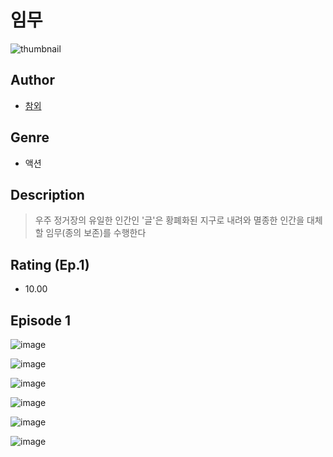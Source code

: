 # 임무
![thumbnail](https://image-comic.pstatic.net/user_contents_data/challenge_comic/2023/05/25/245334/upload_7005405511864102967_480x623.jpeg)

## Author
- [참외](https://comic.naver.com/artistTitle?id=245334)

## Genre
- 액션

## Description
> 우주 정거장의 유일한 인간인 '글'은 황폐화된 지구로 내려와 멸종한 인간을 대체할 임무(종의 보존)를 수행한다


## Rating (Ep.1)
- 10.00

## Episode 1
![image](https://image-comic.pstatic.net/user_contents_data/challenge_comic/2023/05/25/245334/upload_3832954040664535603.jpeg)

![image](https://image-comic.pstatic.net/user_contents_data/challenge_comic/2023/05/25/245334/upload_7365131639483412579.jpeg)

![image](https://image-comic.pstatic.net/user_contents_data/challenge_comic/2023/05/25/245334/upload_3979264944938169955.jpeg)

![image](https://image-comic.pstatic.net/user_contents_data/challenge_comic/2023/05/25/245334/upload_3906925879466603575.jpeg)

![image](https://image-comic.pstatic.net/user_contents_data/challenge_comic/2023/05/25/245334/upload_3834031359374353250.jpeg)

![image](https://image-comic.pstatic.net/user_contents_data/challenge_comic/2023/05/25/245334/upload_3918474943312258404.jpeg)
